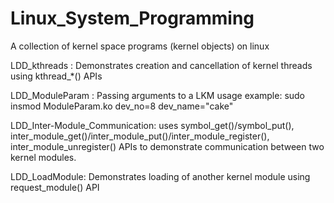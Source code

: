 # Linux_System_Programming
A collection of kernel space programs (kernel objects) on linux

LDD_kthreads : Demonstrates creation and cancellation of kernel threads using kthread_*() APIs

LDD_ModuleParam : Passing arguments to a LKM
usage example: sudo insmod ModuleParam.ko dev_no=8 dev_name="cake"

LDD_Inter-Module_Communication: uses symbol_get()/symbol_put(), inter_module_get()/inter_module_put()/inter_module_register(), inter_module_unregister() APIs to demonstrate communication between two kernel modules.

LDD_LoadModule: Demonstrates loading of another kernel module using request_module() API
